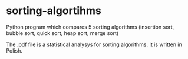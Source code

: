 # sorting-algortihms
Python program which compares 5 sorting algorithms (insertion sort, bubble sort, quick sort, heap sort, merge sort) 

The .pdf file is a statistical analysys for sorting algorithms. It is written in Polish. 
